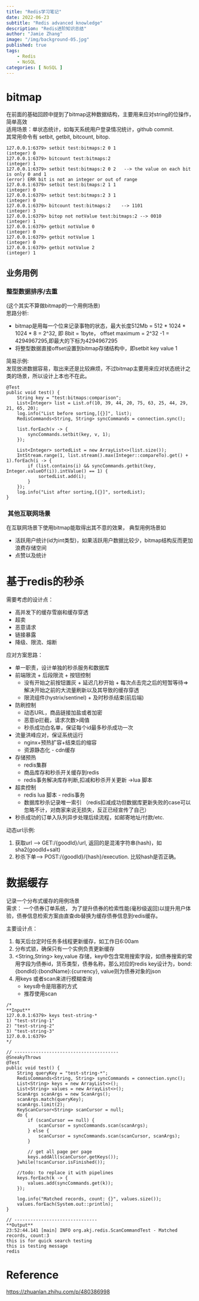 ```yaml
---
title: "Redis学习笔记"
date: 2022-06-23
subtitle: "Redis advanced knowledge"
description: "Redis进阶知识总结"
author: "Jamie Zhang"
image: "/img/background-05.jpg"
published: true
tags: 
    - Redis
    - NoSQL
categories: [ NoSQL ]
---
```

# bitmap
在前面的基础回顾中提到了bitmap这种数据结构，主要用来应对string的位操作，简单高效  
适用场景：单状态统计，如每天系统用户登录情况统计，github commit.  
其常用命令有 setbit, getbit, bitcount, bitop.
```
127.0.0.1:6379> setbit test:bitmaps:2 0 1
(integer) 0
127.0.0.1:6379> bitcount test:bitmaps:2
(integer) 1
127.0.0.1:6379> setbit test:bitmaps:2 0 2   --> the value on each bit is only 0 and 1
(error) ERR bit is not an integer or out of range
127.0.0.1:6379> setbit test:bitmaps:2 1 1
(integer) 0
127.0.0.1:6379> setbit test:bitmaps:2 3 1
(integer) 0
127.0.0.1:6379> bitcount test:bitmaps:2    --> 1101
(integer) 3
127.0.0.1:6379> bitop not notValue test:bitmaps:2 --> 0010
(integer) 1
127.0.0.1:6379> getbit notValue 0
(integer) 0
127.0.0.1:6379> getbit notValue 1
(integer) 0
127.0.0.1:6379> getbit notValue 2
(integer) 1
```

## 业务用例
### 整型数据排序/去重
(这个其实不算做bitmap的一个用例场景)  
思路分析:

-  bitmap是用每一个位来记录事物的状态，最大长度512Mb = 512 * 1024 * 1024 * 8 = 2^32, 即
8bit = 1byte， offset maximum = 2^32 -1 = 4294967295,即最大的下标为4294967295  
-  将整型数据直接offset设置到bitmap存储结构中，即setbit key value 1  

简易示例:  
发现放进数据容易，取出来还是比较麻烦，不过bitmap主要用来应对状态统计之类的场景，所以设计上本也不在此。
```
@Test  
public void test() {  
    String key = "test:bitmaps:comparison";  
    List<Integer> list = List.of(10, 39, 44, 20, 75, 63, 25, 44, 29, 21, 65, 20);  
    log.info("List before sorting,[{}]", list);  
    RedisCommands<String, String> syncCommands = connection.sync();  
  
    list.forEach(v -> {  
        syncCommands.setbit(key, v, 1);  
    });  
  
    List<Integer> sortedList = new ArrayList<>(list.size());  
    IntStream.range(1, list.stream().max(Integer::compareTo).get() + 1).forEach(i -> {  
        if (list.contains(i) && syncCommands.getbit(key, Integer.valueOf(i)).intValue() == 1) {  
            sortedList.add(i);  
        }  
    });  
    log.info("List after sorting,[{}]", sortedList);  
}
```

###  其他互联网场景
在互联网场景下使用bitmap能取得出其不意的效果，  典型用例场景如

- 活跃用户统计(id为int类型)，如果活跃用户数据比较少，bitmap结构反而更加浪费存储空间  
- 点赞以及统计  

# 基于redis的秒杀
需要考虑的设计点：

- 高并发下的缓存雪崩和缓存穿透  
- 超卖  
- 恶意请求  
- 链接暴露  
- 降级、限流、熔断  

应对方案思路：  

- 单一职责，设计单独的秒杀服务和数据库   
- 前端限流 + 后段限流 + 按钮控制  
	- 没有开始之前按钮置灰 + 延迟几秒开始 + 每次点击完之后的短暂等待=> 解决开始之前的大流量刷新以及其导致的缓存穿透  
	- 限流组件(hystrix/sentinel) + 及时秒杀结束(前后端)  
- 防刷控制  
	- 动态URL，商品链接加盐或者加密  
	- 恶意ip拦截，请求次数>阈值  
	- 秒杀成功白名单，保证每个id最多秒杀成功一次  
- 流量洪峰应对，保证系统运行  
	- nginx+预热扩容+结束后的缩容  
	- 资源静态化 - cdn缓存  
- 存储预热  
	- redis集群  
	- 商品库存和秒杀开关缓存到redis
	- redis事务解决库存判断,扣减和秒杀开关更新 ->lua 脚本
- 超卖控制
	- redis lua 脚本 - redis事务  
	- 数据库秒杀记录唯一索引 （redis扣减成功但数据库更新失败的case可以忽略不计，对商家来说无损失，反正已经宣传了自己）  
- 秒杀成功的订单入队列异步处理后续流程，如邮寄地址/付款/etc.  

动态url示例: 

1. 获取url  --> GET:/{goodId}/url, 返回的是混淆字符串(hash)，如sha2(goodId+salt)
2. 秒杀下单--> POST:/{goodId}/{hash}/execution. 比较hash是否正确。

# 数据缓存
记录一个分布式缓存的用例场景  
需求： 一个债券订单系统， 为了提升债券的检索性能(毫秒级返回)以提升用户体验，债券信息检索方案由直查db替换为缓存债券信息到redis缓存。  

主要设计点：  
1. 每天后台定时任务多线程更新缓存，如工作日6:00am  
2. 分布式锁，确保只有一个实例负责更新缓存  
3. <String,String> key,value 存储，key中包含常用搜索字段，如债券搜索的常用字段为债券id，货币类型，债券名称，那么对应的redis key设计为，bond:{bondId}:{bondName}:{currency}, value则为债券对象的json    
4. 用keys 或者scan来进行模糊查询  
	- keys命令是阻塞的方式  
	- 推荐使用scan
	
```
/*
**Input**
127.0.0.1:6379> keys test-string-*
1) "test-string-1"
2) "test-string-2"
3) "test-string-3"
127.0.0.1:6379>
*/
	
// ---------------------------------------
@SneakyThrows  
@Test  
public void test() {  
    String queryKey = "test-string-*";  
    RedisCommands<String, String> syncCommands = connection.sync();  
    List<String> keys = new ArrayList<>();  
    List<String> values = new ArrayList<>();  
    ScanArgs scanArgs = new ScanArgs();  
    scanArgs.match(queryKey);  
    scanArgs.limit(2);  
    KeyScanCursor<String> scanCursor = null;  
    do {  
        if (scanCursor == null) {  
            scanCursor = syncCommands.scan(scanArgs);  
        } else {  
            scanCursor = syncCommands.scan(scanCursor, scanArgs);  
        }  
  
        // get all page per page  
        keys.addAll(scanCursor.getKeys());  
    }while(!scanCursor.isFinished());  
  
    //todo: to replace it with pipelines  
    keys.forEach(k -> {  
        values.add(syncCommands.get(k));  
    });  
  
    log.info("Matched records, count: {}", values.size());  
    values.forEach(System.out::println);  
}
	
// -------------------------------
**Output**
23:52:44.141 [main] INFO org.akj.redis.ScanCommandTest - Matched records, count:3
this is for quick search testing
this is testing message
redis
```

# Reference
https://zhuanlan.zhihu.com/p/480386998
